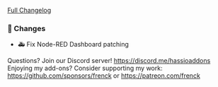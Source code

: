 [Full Changelog][changelog]

### 🔨  Changes

- 🚑 Fix Node-RED Dashboard patching

[changelog]: https://github.com/hassio-addons/addon-node-red/compare/v7.2.9...v7.2.10

Questions? Join our Discord server! https://discord.me/hassioaddons
Enjoying my add-ons? Consider supporting my work:
https://github.com/sponsors/frenck or https://patreon.com/frenck